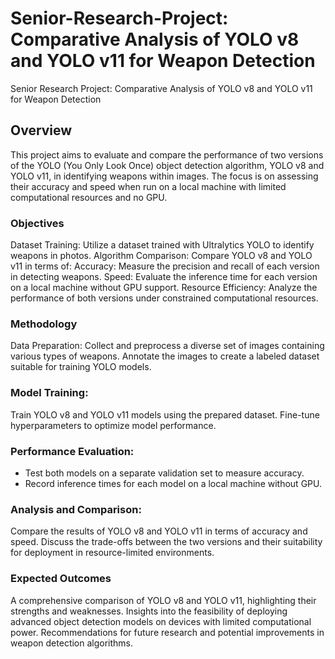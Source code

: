 # Senior-Research-Project: Comparative Analysis of YOLO v8 and YOLO v11 for Weapon Detection

Senior Research Project: Comparative Analysis of YOLO v8 and YOLO v11 for Weapon Detection
## Overview
This project aims to evaluate and compare the performance of two versions of the YOLO (You Only Look Once) object detection algorithm, YOLO v8 and YOLO v11, in identifying weapons within images. The focus is on assessing their accuracy and speed when run on a local machine with limited computational resources and no GPU.

### Objectives
Dataset Training: Utilize a dataset trained with Ultralytics YOLO to identify weapons in photos.
Algorithm Comparison: Compare YOLO v8 and YOLO v11 in terms of:
Accuracy: Measure the precision and recall of each version in detecting weapons.
Speed: Evaluate the inference time for each version on a local machine without GPU support.
Resource Efficiency: Analyze the performance of both versions under constrained computational resources.
### Methodology
Data Preparation:
Collect and preprocess a diverse set of images containing various types of weapons.
Annotate the images to create a labeled dataset suitable for training YOLO models.
### Model Training:
Train YOLO v8 and YOLO v11 models using the prepared dataset.
Fine-tune hyperparameters to optimize model performance.
### Performance Evaluation:
- Test both models on a separate validation set to measure accuracy.
- Record inference times for each model on a local machine without GPU.
### Analysis and Comparison:
Compare the results of YOLO v8 and YOLO v11 in terms of accuracy and speed.
Discuss the trade-offs between the two versions and their suitability for deployment in resource-limited environments.
### Expected Outcomes
A comprehensive comparison of YOLO v8 and YOLO v11, highlighting their strengths and weaknesses.
Insights into the feasibility of deploying advanced object detection models on devices with limited computational power.
Recommendations for future research and potential improvements in weapon detection algorithms.


